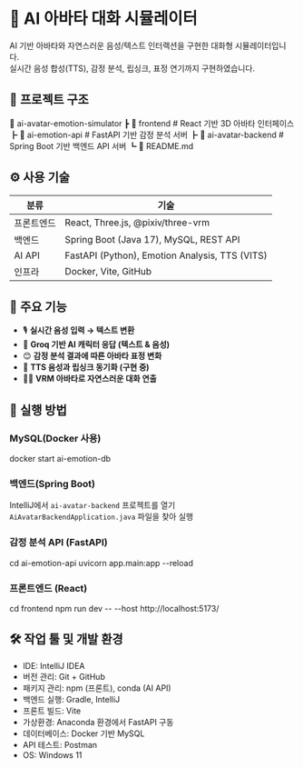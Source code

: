# 🤖 AI 아바타 대화 시뮬레이터

AI 기반 아바타와 자연스러운 음성/텍스트 인터랙션을 구현한 대화형 시뮬레이터입니다.  
실시간 음성 합성(TTS), 감정 분석, 립싱크, 표정 연기까지 구현하였습니다.

## 🧩 프로젝트 구조
📁 ai-avatar-emotion-simulator
┣ 📁 frontend # React 기반 3D 아바타 인터페이스
┣ 📁 ai-emotion-api # FastAPI 기반 감정 분석 서버
┣ 📁 ai-avatar-backend # Spring Boot 기반 백엔드 API 서버
┗ 📄 README.md

## ⚙️ 사용 기술

| 분류 | 기술 |
|------|------|
| 프론트엔드 | React, Three.js, @pixiv/three-vrm |
| 백엔드 | Spring Boot (Java 17), MySQL, REST API |
| AI API | FastAPI (Python), Emotion Analysis, TTS (VITS) |
| 인프라 | Docker, Vite, GitHub |

## 🧠 주요 기능

- 🎙️ **실시간 음성 입력 → 텍스트 변환**
- 💬 **Groq 기반 AI 캐릭터 응답 (텍스트 & 음성)**
- 😊 **감정 분석 결과에 따른 아바타 표정 변화**
- 👄 **TTS 음성과 립싱크 동기화 (구현 중)**
- 🧑‍🎤 **VRM 아바타로 자연스러운 대화 연출**

## 🚀 실행 방법

### MySQL(Docker 사용)
docker start ai-emotion-db

### 백엔드(Spring Boot)
IntelliJ에서 `ai-avatar-backend` 프로젝트를 열기
`AiAvatarBackendApplication.java` 파일을 찾아 실행

### 감정 분석 API (FastAPI)
cd ai-emotion-api
uvicorn app.main:app --reload

### 프론트엔드 (React)
cd frontend
npm run dev -- --host http://localhost:5173/

## 🛠 작업 툴 및 개발 환경
- IDE: IntelliJ IDEA  
- 버전 관리: Git + GitHub  
- 패키지 관리: npm (프론트), conda (AI API)  
- 백엔드 실행: Gradle, IntelliJ  
- 프론트 빌드: Vite  
- 가상환경: Anaconda 환경에서 FastAPI 구동  
- 데이터베이스: Docker 기반 MySQL  
- API 테스트: Postman  
- OS: Windows 11
